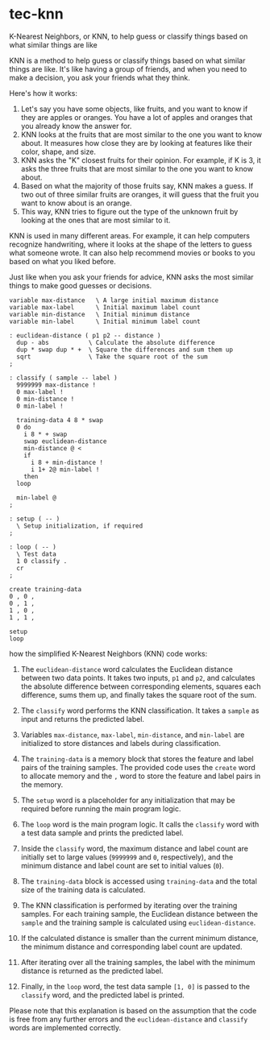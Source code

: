 # tec-knn
K-Nearest Neighbors, or KNN, to help guess or classify things based on what similar things are like


KNN is a method to help guess or classify things based on what similar things are like. It's like having a group of friends, and when you need to make a decision, you ask your friends what they think.

Here's how it works:
1. Let's say you have some objects, like fruits, and you want to know if they are apples or oranges. You have a lot of apples and oranges that you already know the answer for.
2. KNN looks at the fruits that are most similar to the one you want to know about. It measures how close they are by looking at features like their color, shape, and size.
3. KNN asks the "K" closest fruits for their opinion. For example, if K is 3, it asks the three fruits that are most similar to the one you want to know about.
4. Based on what the majority of those fruits say, KNN makes a guess. If two out of three similar fruits are oranges, it will guess that the fruit you want to know about is an orange.
5. This way, KNN tries to figure out the type of the unknown fruit by looking at the ones that are most similar to it.

KNN is used in many different areas. For example, it can help computers recognize handwriting, where it looks at the shape of the letters to guess what someone wrote. It can also help recommend movies or books to you based on what you liked before.

Just like when you ask your friends for advice, KNN asks the most similar things to make good guesses or decisions.

```
variable max-distance   \ A large initial maximum distance
variable max-label      \ Initial maximum label count
variable min-distance   \ Initial minimum distance
variable min-label      \ Initial minimum label count

: euclidean-distance ( p1 p2 -- distance )
  dup - abs           \ Calculate the absolute difference
  dup * swap dup * +  \ Square the differences and sum them up
  sqrt                \ Take the square root of the sum
;

: classify ( sample -- label )
  9999999 max-distance !
  0 max-label !
  0 min-distance !
  0 min-label !

  training-data 4 8 * swap
  0 do
    i 8 * + swap
    swap euclidean-distance
    min-distance @ <
    if
      i 8 + min-distance !
      i 1+ 2@ min-label !
    then
  loop

  min-label @
;

: setup ( -- )
  \ Setup initialization, if required
;

: loop ( -- )
  \ Test data
  1 0 classify .
  cr
;

create training-data
0 , 0 ,
0 , 1 ,
1 , 0 ,
1 , 1 ,

setup
loop
```

how the simplified K-Nearest Neighbors (KNN) code works:

1. The `euclidean-distance` word calculates the Euclidean distance between two data points. It takes two inputs, `p1` and `p2`, and calculates the absolute difference between corresponding elements, squares each difference, sums them up, and finally takes the square root of the sum.

2. The `classify` word performs the KNN classification. It takes a `sample` as input and returns the predicted label.

3. Variables `max-distance`, `max-label`, `min-distance`, and `min-label` are initialized to store distances and labels during classification.

4. The `training-data` is a memory block that stores the feature and label pairs of the training samples. The provided code uses the `create` word to allocate memory and the `,` word to store the feature and label pairs in the memory.

5. The `setup` word is a placeholder for any initialization that may be required before running the main program logic.

6. The `loop` word is the main program logic. It calls the `classify` word with a test data sample and prints the predicted label.

7. Inside the `classify` word, the maximum distance and label count are initially set to large values (`9999999` and `0`, respectively), and the minimum distance and label count are set to initial values (`0`).

8. The `training-data` block is accessed using `training-data` and the total size of the training data is calculated.

9. The KNN classification is performed by iterating over the training samples. For each training sample, the Euclidean distance between the `sample` and the training sample is calculated using `euclidean-distance`.

10. If the calculated distance is smaller than the current minimum distance, the minimum distance and corresponding label count are updated.

11. After iterating over all the training samples, the label with the minimum distance is returned as the predicted label.

12. Finally, in the `loop` word, the test data sample `[1, 0]` is passed to the `classify` word, and the predicted label is printed.

Please note that this explanation is based on the assumption that the code is free from any further errors and the `euclidean-distance` and `classify` words are implemented correctly.
